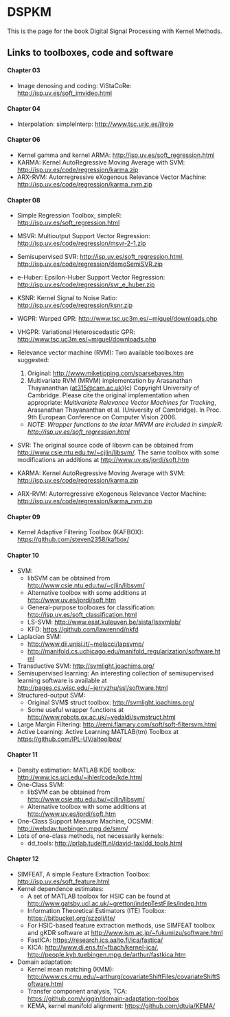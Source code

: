# DSPKM

This is the page for the book Digital Signal Processing with Kernel Methods.

## Links to toolboxes, code and software

#### **Chapter 03**
* Image denosing and coding: ViStaCoRe: http://isp.uv.es/soft_imvideo.html

#### **Chapter 04**
* Interpolation: simpleInterp: http://www.tsc.urjc.es/jlrojo

#### **Chapter 06**
* Kernel gamma and kernel ARMA: http://isp.uv.es/soft_regression.html
* KARMA: Kernel AutoRegressive Moving Average with SVM: http://isp.uv.es/code/regression/karma.zip
* ARX-RVM: Autorregressive eXogenous Relevance Vector Machine: 
http://isp.uv.es/code/regression/karma_rvm.zip

#### **Chapter 08**
* Simple Regression Toolbox, simpleR: http://isp.uv.es/soft_regression.html
* MSVR: Multioutput Support Vector Regression: http://isp.uv.es/code/regression/msvr-2-1.zip
* Semisupervised SVR: http://isp.uv.es/soft_regression.html, http://isp.uv.es/code/regression/demoSemiSVR.zip
* e-Huber: Epsilon-Huber Support Vector Regression: http://isp.uv.es/code/regression/svr_e_huber.zip
* KSNR: Kernel Signal to Noise Ratio: http://isp.uv.es/code/regression/ksnr.zip
* WGPR: Warped GPR: http://www.tsc.uc3m.es/~miguel/downloads.php
* VHGPR: Variational Heteroscedastic GPR: http://www.tsc.uc3m.es/~miguel/downloads.php
* Relevance vector machine (RVM): Two available toolboxes are suggested:
    1. Original: http://www.miketipping.com/sparsebayes.htm
    2. Multivariate RVM (MRVM) implementation by Arasanathan Thayananthan (at315@cam.ac.uk)(c) Copyright University of Cambridge. Please cite the original implementation when appropriate: *Multivariate Relevance Vector Machines for Tracking*, Arasanathan Thayananthan et al. (University of Cambridge). In Proc. 9th European Conference on Computer Vision 2006.

    * *NOTE: Wrapper functions to the later MRVM are included in simpleR: http://isp.uv.es/soft_regression.html*

* SVR: The original source code of libsvm can be obtained from http://www.csie.ntu.edu.tw/~cjlin/libsvm/. The same toolbox with some modifications an additions at http://www.uv.es/jordi/soft.htm
* KARMA: Kernel AutoRegressive Moving Average with SVM: http://isp.uv.es/code/regression/karma.zip
* ARX-RVM: Autorregressive eXogenous Relevance Vector Machine: 
http://isp.uv.es/code/regression/karma_rvm.zip

#### **Chapter 09**
* Kernel Adaptive Filtering Toolbox (KAFBOX): https://github.com/steven2358/kafbox/

#### **Chapter 10**
* SVM:
    * libSVM can be obtained from http://www.csie.ntu.edu.tw/~cjlin/libsvm/
    * Alternative toolbox with some additions at http://www.uv.es/jordi/soft.htm
    * General-purpose toolboxes for classification: http://isp.uv.es/soft_classification.html
    * LS-SVM: http://www.esat.kuleuven.be/sista/lssvmlab/
    * KFD: https://github.com/lawrennd/nkfd
* Laplacian SVM:
    * http://www.dii.unisi.it/~melacci/lapsvmp/
    * http://manifold.cs.uchicago.edu/manifold_regularization/software.html
* Transductive SVM: http://svmlight.joachims.org/
* Semisupervised learning: An interesting collection of semisupervised learning software is available at http://pages.cs.wisc.edu/~jerryzhu/ssl/software.html
* Structured-output SVM: 
    * Original SVM$ struct toolbox: http://svmlight.joachims.org/
    * Some useful wrapper functions at http://www.robots.ox.ac.uk/~vedaldi/svmstruct.html
* Large Margin Filtering: http://remi.flamary.com/soft/soft-filtersvm.html
* Active Learning: Active Learning MATLAB(tm) Toolbox at https://github.com/IPL-UV/altoolbox/

#### **Chapter 11**
* Density estimation: MATLAB KDE toolbox: http://www.ics.uci.edu/~ihler/code/kde.html
* One-Class SVM:
    * libSVM can be obtained from http://www.csie.ntu.edu.tw/~cjlin/libsvm/
    * Alternative toolbox with some additions at http://www.uv.es/jordi/soft.htm
* One-Class Support Measure Machine, OCSMM: http://webdav.tuebingen.mpg.de/smm/
* Lots of one-class methods, not necessarily kernels:
    * dd_tools: http://prlab.tudelft.nl/david-tax/dd_tools.html

#### **Chapter 12**
* SIMFEAT, A simple Feature Extraction Toolbox: http://isp.uv.es/soft_feature.html
* Kernel dependence estimates:
    * A set of MATLAB toolbox for HSIC can be found at http://www.gatsby.ucl.ac.uk/~gretton/indepTestFiles/indep.htm
    * Information Theoretical Estimators (ITE) Toolbox: https://bitbucket.org/szzoli/ite/
    * For HSIC-based feature extraction methods, use SIMFEAT toolbox and gKDR software at http://www.ism.ac.jp/~fukumizu/software.html
    * FastICA: https://research.ics.aalto.fi/ica/fastica/
    * KICA: http://www.di.ens.fr/~fbach/kernel-ica/, http://people.kyb.tuebingen.mpg.de/arthur/fastkica.htm
* Domain adaptation:
    * Kernel mean matching (KMM): http://www.cs.cmu.edu/~arthurg/covariateShiftFiles/covariateShiftSoftware.html
    * Transfer component analysis, TCA: https://github.com/viggin/domain-adaptation-toolbox
    *  KEMA, kernel manifold alignment: https://github.com/dtuia/KEMA/